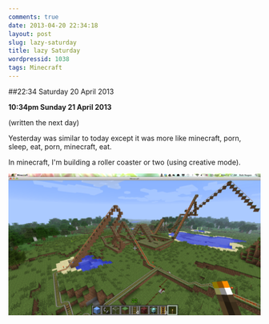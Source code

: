 ```yaml
---
comments: true
date: 2013-04-20 22:34:18
layout: post
slug: lazy-saturday
title: lazy Saturday
wordpressid: 1038
tags: Minecraft
---
```


##22:34 Saturday 20 April 2013

**10:34pm Sunday 21 April 2013**

(written the next day)

Yesterday was similar to today except it was more like minecraft, porn, sleep, eat, porn, minecraft, eat.

In minecraft, I'm building a roller coaster or two (using creative mode).

[![Screen Shot 2013-04-22 at 12.12.59 AM](/images/2013/04/Screen-Shot-2013-04-22-at-12.12.59-AM-1024x576.png)](/images/2013/04/Screen-Shot-2013-04-22-at-12.12.59-AM.png)
